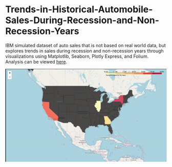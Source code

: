 # Trends-in-Historical-Automobile-Sales-During-Recession-and-Non-Recession-Years
IBM simulated dataset of auto sales that is not based on real world data, but explores trends in sales during recession and non-recession years through visualizations using Matplotlib, Seaborn, Plotly Express, and Folium. 
Analysis can be viewed [here](https://github.com/c9onz/Trends-in-Historical-Automobile-Sales-During-Recession-and-Non-Recession-Years/blob/main/VIZ-DV0101EN-Final-Part1.ipynb).

![choropleth](https://github.com/c9onz/Trends-in-Historical-Automobile-Sales-During-Recession-and-Non-Recession-Years/blob/main/choropleth_1.png)
